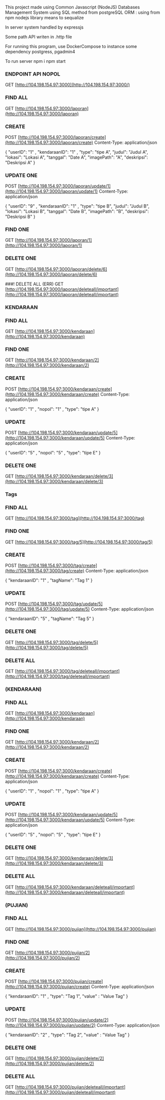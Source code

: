 This project made using Common Javascript (NodeJS)
Databases Management System using SQL method from postgreSQL
ORM : using from npm nodejs library means to sequalize

In server system handled by expressjs

Some path API writen in .http file

For running this program, use DockerCompose to instance some dependency 
    postgress, pgadmin4

To run server 
npm i
npm start

### ENDPOINT API NOPOL

GET [http://104.198.154.97:3000](http://104.198.154.97:3000/)

### FIND ALL

GET [http://104.198.154.97:3000/laporan](http://104.198.154.97:3000/laporan)

### CREATE

POST  [http://104.198.154.97:3000/laporan/create](http://104.198.154.97:3000/laporan/create)
Content-Type: application/json

{
"userID": "1" ,
"kendaraanID": "1" ,
"type": "tipe A",
"judul": "Judul A",
"lokasi": "Lokasi A",
"tanggal": "Date A",
"imagePath": "A",
"deskripsi": "Deskripsi A"
}

### UPDATE ONE

POST  [http://104.198.154.97:3000/laporan/update/1](http://104.198.154.97:3000/laporan/update/1)
Content-Type: application/json

{
"userID": "9" ,
"kendaraanID": "1" ,
"type": "tipe B",
"judul": "Judul B",
"lokasi": "Lokasi B",
"tanggal": "Date B",
"imagePath": "B",
"deskripsi": "Deskripsi B"
}

### FIND ONE

GET [http://104.198.154.97:3000/laporan/1](http://104.198.154.97:3000/laporan/1)

### DELETE ONE

GET [http://104.198.154.97:3000/laporan/delete/6](http://104.198.154.97:3000/laporan/delete/6)

###! DELETE ALL (ERR)
GET [http://104.198.154.97:3000/laporan/deleteall/important](http://104.198.154.97:3000/laporan/deleteall/important)

### KENDARAAN

### FIND ALL

GET [http://104.198.154.97:3000/kendaraan](http://104.198.154.97:3000/kendaraan)

### FIND ONE

GET [http://104.198.154.97:3000/kendaraan/2](http://104.198.154.97:3000/kendaraan/2)

### CREATE

POST  [http://104.198.154.97:3000/kendaraan/create](http://104.198.154.97:3000/kendaraan/create)
Content-Type: application/json

{
"userID": "1" ,
"nopol": "1" ,
"type": "tipe A"
}

### UPDATE

POST  [http://104.198.154.97:3000/kendaraan/update/5](http://104.198.154.97:3000/kendaraan/update/5)
Content-Type: application/json

{
"userID": "5" ,
"nopol": "5" ,
"type": "tipe E"
}

### DELETE ONE

GET [http://104.198.154.97:3000/kendaraan/delete/3](http://104.198.154.97:3000/kendaraan/delete/3)

### Tags

### FIND ALL

GET [http://104.198.154.97:3000/tag](http://104.198.154.97:3000/tag)

### FIND ONE

GET [http://104.198.154.97:3000/tag/5](http://104.198.154.97:3000/tag/5)

### CREATE

POST  [http://104.198.154.97:3000/tag/create](http://104.198.154.97:3000/tag/create)
Content-Type: application/json

{
"kendaraanID": "1" ,
"tagName": "Tag 1"
}

### UPDATE

POST  [http://104.198.154.97:3000/tag/update/5](http://104.198.154.97:3000/tag/update/5)
Content-Type: application/json

{
"kendaraanID": "5" ,
"tagName": "Tag 5"
}

### DELETE ONE

GET [http://104.198.154.97:3000/tag/delete/5](http://104.198.154.97:3000/tag/delete/5)

### DELETE ALL

GET [http://104.198.154.97:3000/tag/deleteall/important](http://104.198.154.97:3000/tag/deleteall/important)

### (KENDARAAN)

### FIND ALL

GET [http://104.198.154.97:3000/kendaraan](http://104.198.154.97:3000/kendaraan)

### FIND ONE

GET [http://104.198.154.97:3000/kendaraan/2](http://104.198.154.97:3000/kendaraan/2)

### CREATE

POST  [http://104.198.154.97:3000/kendaraan/create](http://104.198.154.97:3000/kendaraan/create)
Content-Type: application/json

{
"userID": "1" ,
"nopol": "1" ,
"type": "tipe A"
}

### UPDATE

POST  [http://104.198.154.97:3000/kendaraan/update/5](http://104.198.154.97:3000/kendaraan/update/5)
Content-Type: application/json

{
"userID": "5" ,
"nopol": "5" ,
"type": "tipe E"
}

### DELETE ONE

GET [http://104.198.154.97:3000/kendaraan/delete/3](http://104.198.154.97:3000/kendaraan/delete/3)

### DELETE ALL

GET [http://104.198.154.97:3000/kendaraan/deleteall/important](http://104.198.154.97:3000/kendaraan/deleteall/important)

### (PUJIAN)

### FIND ALL

GET [http://104.198.154.97:3000/pujian](http://104.198.154.97:3000/pujian)

### FIND ONE

GET [http://104.198.154.97:3000/pujian/2](http://104.198.154.97:3000/pujian/2)

### CREATE

POST  [http://104.198.154.97:3000/pujian/create](http://104.198.154.97:3000/pujian/create)
Content-Type: application/json

{
"kendaraanID": "1" ,
"type": "Tag 1",
"value" : "Value Tag"
}

### UPDATE

POST  [http://104.198.154.97:3000/pujian/update/2](http://104.198.154.97:3000/pujian/update/2)
Content-Type: application/json

{
"kendaraanID": "2" ,
"type": "Tag 2",
"value" : "Value Tag"
}

### DELETE ONE

GET [http://104.198.154.97:3000/pujian/delete/2](http://104.198.154.97:3000/pujian/delete/2)

### DELETE ALL

GET [http://104.198.154.97:3000/pujian/deleteall/important](http://104.198.154.97:3000/pujian/deleteall/important)
